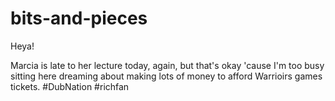 # bits-and-pieces

Heya!

Marcia is late to her lecture today, again, but that's okay 'cause I'm too busy sitting here 
dreaming about making lots of money to afford Warrioirs games tickets.
#DubNation #richfan
